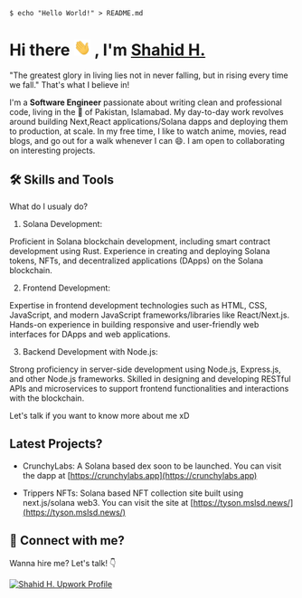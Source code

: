 ```shell
$ echo "Hello World!" > README.md
```

# Hi there <img src="https://raw.githubusercontent.com/Dev5G/Dev5G/master/assets/Hi.gif" alt="Hello Gif" width="30px"> , I'm [Shahid H.](https://www.upwork.com/freelancers/~01311c168bd1c3191d)

"The greatest glory in living lies not in never falling, but in rising every time we fall." That's what I believe in!

I'm a **Software Engineer** passionate about writing clean and professional code, living in the 💖 of Pakistan, Islamabad. My day-to-day work revolves around building Next,React applications/Solana dapps and deploying them to production, at scale. In my free time, I like to watch anime, movies, read blogs, and go out for a walk whenever I can 😄. I am open to collaborating on interesting projects.

## 🛠 Skills and Tools

What do I usualy do?

1. Solana Development:

Proficient in Solana blockchain development, including smart contract development using Rust.
Experience in creating and deploying Solana tokens, NFTs, and decentralized applications (DApps) on the Solana blockchain.

2. Frontend Development:

Expertise in frontend development technologies such as HTML, CSS, JavaScript, and modern JavaScript frameworks/libraries like React/Next.js.
Hands-on experience in building responsive and user-friendly web interfaces for DApps and web applications.

3. Backend Development with Node.js:

Strong proficiency in server-side development using Node.js, Express.js, and other Node.js frameworks.
Skilled in designing and developing RESTful APIs and microservices to support frontend functionalities and interactions with the blockchain.

Let's talk if you want to know more about me xD

## Latest Projects?

- CrunchyLabs:
  A Solana based dex soon to be launched. You can visit the dapp at [https://crunchylabs.app](https://crunchylabs.app)

- Trippers NFTs: Solana based NFT collection site built using next.js/solana web3. You can visit the site at [https://tyson.mslsd.news/](https://tyson.mslsd.news/)

## 🔗 Connect with me?

Wanna hire me? Let's talk! 👇

[![Shahid H. Upwork Profile](https://img.shields.io/badge/upwork-14a800?style=for-the-badge&logo=upwork&logoColor=white)](https://www.upwork.com/freelancers/~01311c168bd1c3191d)
